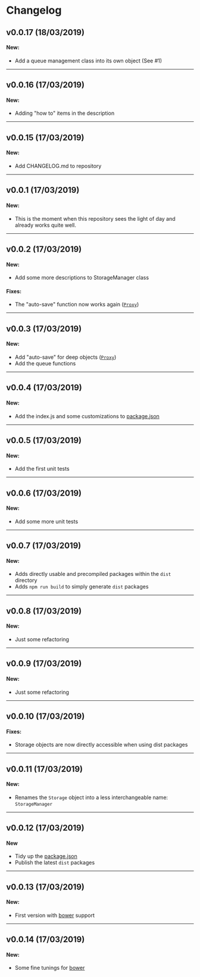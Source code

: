 # Changelog

## v0.0.17 (18/03/2019)
#### New:

* Add a queue management class into its own object (See #1)

---

## v0.0.16 (17/03/2019)
#### New:

* Adding "how to" items in the description
---

## v0.0.15 (17/03/2019)
#### New:

* Add CHANGELOG.md to repository
---

## v0.0.1 (17/03/2019)
#### New:

* This is the moment when this repository sees the light of day and already works quite well.
---

## v0.0.2 (17/03/2019)
#### New:

* Add some more descriptions to StorageManager class

#### Fixes:

* The "auto-save" function now works again ([`Proxy`](https://developer.mozilla.org/de/docs/Web/JavaScript/Reference/Global_Objects/Proxy))
---

## v0.0.3 (17/03/2019)
#### New:

* Add "auto-save" for deep objects ([`Proxy`](https://developer.mozilla.org/de/docs/Web/JavaScript/Reference/Global_Objects/Proxy))
* Add the queue functions
---

## v0.0.4 (17/03/2019)
#### New:

* Add the index.js and some customizations to [package.json](https://docs.npmjs.com/files/package.json)
---

## v0.0.5 (17/03/2019)
#### New:

* Add the first unit tests
---

## v0.0.6 (17/03/2019)
#### New:

* Add some more unit tests
---

## v0.0.7 (17/03/2019)
#### New:

* Adds directly usable and precompiled packages within the `dist` directory
* Adds `npm run build` to simply generate `dist` packages
---

## v0.0.8 (17/03/2019)
#### New:

* Just some refactoring
---

## v0.0.9 (17/03/2019)
#### New:

* Just some refactoring
---

## v0.0.10 (17/03/2019)
#### Fixes:

* Storage objects are now directly accessible when using dist packages
---

## v0.0.11 (17/03/2019)
#### New:

* Renames the `Storage` object into a less interchangeable name: `StorageManager`
---

## v0.0.12 (17/03/2019)
#### New

* Tidy up the [package.json](https://docs.npmjs.com/files/package.json)
* Publish the latest `dist` packages
---

## v0.0.13 (17/03/2019)
#### New:

* First version with [bower](https://bower.io) support
---

## v0.0.14 (17/03/2019)
#### New:

* Some fine tunings for [bower](https://bower.io)